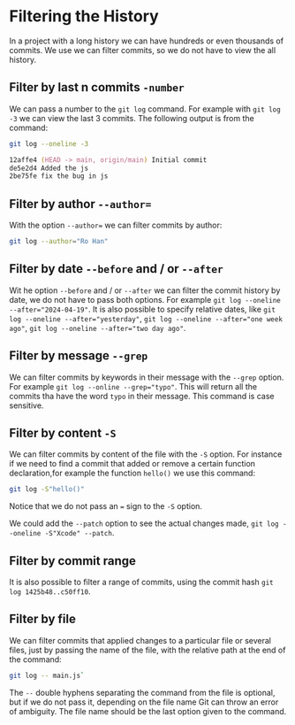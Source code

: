 # Filtering the History

In a project with a long history we can have hundreds or even thousands of commits. We use we can filter commits, so we do not have to view the all history.

## Filter by last n commits `-number`

We can pass a number to the `git log` command. For example with `git log -3` we can view the last 3 commits. The following output is from the command:

```zsh
git log --oneline -3

12affe4 (HEAD -> main, origin/main) Initial commit
de5e2d4 Added the js
2be75fe fix the bug in js 
```

## Filter by author `--author=`

With the option `--author=` we can filter commits by author: 
```zsh
git log --author="Ro Han"
```

## Filter by date `--before` and / or `--after`

Wit he option `--before` and / or `--after` we can filter the commit history by date, we do not have to pass both options. For example `git log --oneline --after="2024-04-19"`. It is also possible to specify relative dates, like `git log --oneline --after="yesterday"`, `git log --oneline --after="one week ago"`, `git log --oneline --after="two day ago"`.

## Filter by message `--grep`

We can filter commits by keywords in their message with the `--grep` option. For example `git log --online --grep="typo"`. This will return all the commits tha have the word `typo` in their message. This command is case sensitive.

## Filter by content `-S`

We can filter commits by content of the file with the `-S` option. For instance if we need to find a commit that added or remove a certain function declaration,for example the function `hello()` we use this command:
```zsh
git log -S"hello()"
```
Notice that we do not pass an `=` sign to the `-S` option.

We could add the `--patch` option to see the actual changes made, `git log --oneline -S"Xcode" --patch`.

## Filter by commit range

It is also possible to filter a range of commits, using the commit hash `git log 1425b48..c50ff10`.

## Filter by file

We can filter commits that applied changes to a particular file or several files, just by passing the name of the file, with the relative path at the end of the command:
```zsh
git log -- main.js`
```
The `--` double hyphens separating the command from the file is optional, but if we do not pass it, depending on the file name Git can throw an error of ambiguity. The file name should be the last option given to the command.